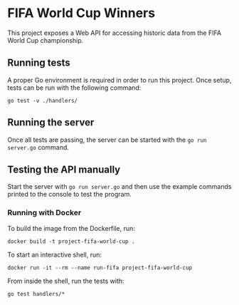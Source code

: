 # FIFA World Cup Winners

This project exposes a Web API for accessing historic data from
the FIFA World Cup championship.

## Running tests

A proper Go environment is required in order to run this project.
Once setup, tests can be run with the following command:

`go test -v ./handlers/`

## Running the server

Once all tests are passing, the server can be started with
the `go run server.go` command.

## Testing the API manually

Start the server with `go run server.go` and then
use the example commands printed to the console to
test the program.

### Running with Docker

To build the image from the Dockerfile, run:

`docker build -t project-fifa-world-cup .`

To start an interactive shell, run:

`docker run -it --rm --name run-fifa project-fifa-world-cup`

From inside the shell, run the tests with:

`go test handlers/*`
